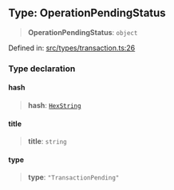 
## Type: OperationPendingStatus

> **OperationPendingStatus**: `object`

Defined in: [src/types/transaction.ts:26](https://github.com/centrifuge/sdk/blob/e8e313ed95c35b522a7e87515220a81ae2649430/src/types/transaction.ts#L26)

### Type declaration

#### hash

> **hash**: [`HexString`](#type-hexstring)

#### title

> **title**: `string`

#### type

> **type**: `"TransactionPending"`

